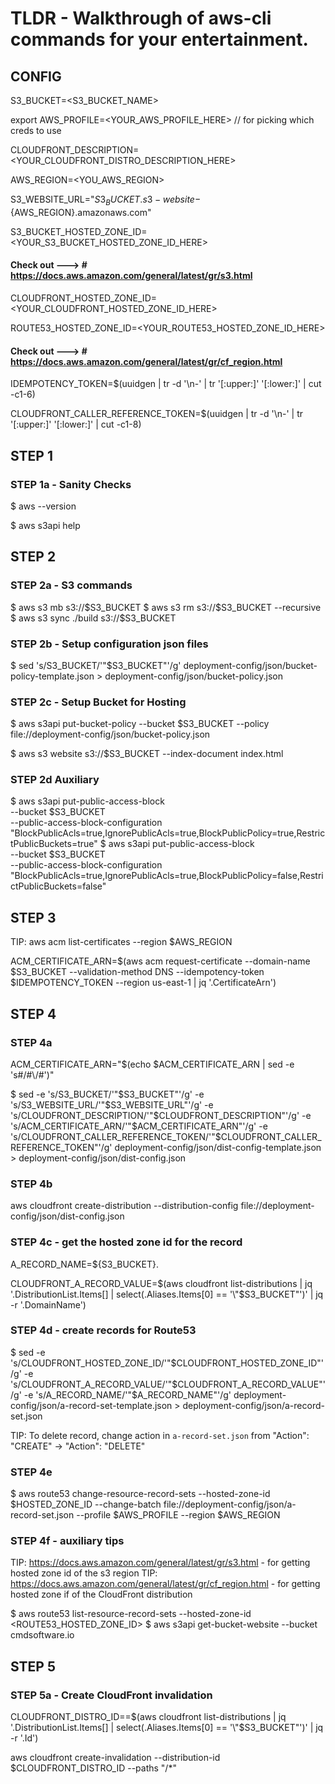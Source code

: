 # TLDR - Walkthrough of aws-cli commands for your entertainment.

## CONFIG

S3_BUCKET=<S3_BUCKET_NAME>

export AWS_PROFILE=<YOUR_AWS_PROFILE_HERE> // for picking which creds to use

CLOUDFRONT_DESCRIPTION=<YOUR_CLOUDFRONT_DISTRO_DESCRIPTION_HERE>

AWS_REGION=<YOU_AWS_REGION>

S3_WEBSITE_URL="${S3_BUCKET}.s3-website-${AWS_REGION}.amazonaws.com"

S3_BUCKET_HOSTED_ZONE_ID=<YOUR_S3_BUCKET_HOSTED_ZONE_ID_HERE>

#### Check out ---> # https://docs.aws.amazon.com/general/latest/gr/s3.html

CLOUDFRONT_HOSTED_ZONE_ID=<YOUR_CLOUDFRONT_HOSTED_ZONE_ID_HERE>

ROUTE53_HOSTED_ZONE_ID=<YOUR_ROUTE53_HOSTED_ZONE_ID_HERE>

#### Check out ---> # https://docs.aws.amazon.com/general/latest/gr/cf_region.html

IDEMPOTENCY_TOKEN=$(uuidgen | tr -d '\n-' | tr '[:upper:]' '[:lower:]' | cut -c1-6)

CLOUDFRONT_CALLER_REFERENCE_TOKEN=$(uuidgen | tr -d '\n-' | tr '[:upper:]' '[:lower:]' | cut -c1-8)

## STEP 1

### STEP 1a - Sanity Checks

$ aws --version

$ aws s3api help

## STEP 2

### STEP 2a - S3 commands

$ aws s3 mb s3://$S3_BUCKET
$ aws s3 rm s3://$S3_BUCKET --recursive
$ aws s3 sync ./build s3://$S3_BUCKET

### STEP 2b - Setup configuration json files

$ sed 's/S3_BUCKET/'"$S3_BUCKET"'/g' deployment-config/json/bucket-policy-template.json > deployment-config/json/bucket-policy.json

### STEP 2c - Setup Bucket for Hosting

$ aws s3api put-bucket-policy --bucket $S3_BUCKET --policy file://deployment-config/json/bucket-policy.json

$ aws s3 website s3://$S3_BUCKET --index-document index.html

### STEP 2d Auxiliary

$ aws s3api put-public-access-block \
 --bucket $S3_BUCKET \
 --public-access-block-configuration "BlockPublicAcls=true,IgnorePublicAcls=true,BlockPublicPolicy=true,RestrictPublicBuckets=true"
$ aws s3api put-public-access-block \
--bucket $S3_BUCKET \
--public-access-block-configuration "BlockPublicAcls=true,IgnorePublicAcls=true,BlockPublicPolicy=false,RestrictPublicBuckets=false"

## STEP 3

TIP: aws acm list-certificates --region $AWS_REGION

ACM_CERTIFICATE_ARN=$(aws acm request-certificate --domain-name $S3_BUCKET --validation-method DNS --idempotency-token $IDEMPOTENCY_TOKEN --region us-east-1 | jq '.CertificateArn')

## STEP 4

### STEP 4a

ACM_CERTIFICATE_ARN="$(echo $ACM_CERTIFICATE_ARN | sed -e 's#/#\\/#')"

$ sed -e 's/S3_BUCKET/'"$S3_BUCKET"'/g' -e 's/S3_WEBSITE_URL/'"$S3_WEBSITE_URL"'/g' -e 's/CLOUDFRONT_DESCRIPTION/'"$CLOUDFRONT_DESCRIPTION"'/g' -e 's/ACM_CERTIFICATE_ARN/'"$ACM_CERTIFICATE_ARN"'/g' -e 's/CLOUDFRONT_CALLER_REFERENCE_TOKEN/'"$CLOUDFRONT_CALLER_REFERENCE_TOKEN"'/g' deployment-config/json/dist-config-template.json > deployment-config/json/dist-config.json

### STEP 4b

aws cloudfront create-distribution --distribution-config file://deployment-config/json/dist-config.json

### STEP 4c - get the hosted zone id for the record

A_RECORD_NAME=${S3_BUCKET}.

CLOUDFRONT_A_RECORD_VALUE=$(aws cloudfront list-distributions | jq '.DistributionList.Items[] | select(.Aliases.Items[0] == '\"$S3_BUCKET\"')' | jq -r '.DomainName')

### STEP 4d - create records for Route53

$ sed -e 's/CLOUDFRONT_HOSTED_ZONE_ID/'"$CLOUDFRONT_HOSTED_ZONE_ID"'/g' -e 's/CLOUDFRONT_A_RECORD_VALUE/'"$CLOUDFRONT_A_RECORD_VALUE"'/g' -e 's/A_RECORD_NAME/'"$A_RECORD_NAME"'/g' deployment-config/json/a-record-set-template.json > deployment-config/json/a-record-set.json

TIP: To delete record, change action in `a-record-set.json` from "Action": "CREATE" -> "Action": "DELETE"

### STEP 4e

$ aws route53 change-resource-record-sets --hosted-zone-id $HOSTED_ZONE_ID --change-batch file://deployment-config/json/a-record-set.json --profile $AWS_PROFILE --region $AWS_REGION

### STEP 4f - auxiliary tips

TIP: https://docs.aws.amazon.com/general/latest/gr/s3.html - for getting hosted zone id of the s3 region
TIP: https://docs.aws.amazon.com/general/latest/gr/cf_region.html - for getting hosted zone if of the CloudFront distribution

$ aws route53 list-resource-record-sets --hosted-zone-id <ROUTE53_HOSTED_ZONE_ID>
$ aws s3api get-bucket-website --bucket cmdsoftware.io

## STEP 5

### STEP 5a - Create CloudFront invalidation

CLOUDFRONT_DISTRO_ID==$(aws cloudfront list-distributions | jq '.DistributionList.Items[] | select(.Aliases.Items[0] == '\"$S3_BUCKET\"')' | jq -r '.Id')

aws cloudfront create-invalidation --distribution-id $CLOUDFRONT_DISTRO_ID --paths "/\*"
